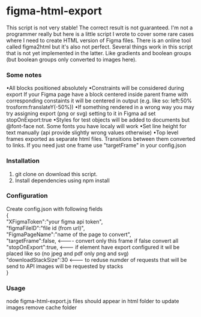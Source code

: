 # figma-html-export
This script is not very stable! The correct result is not guaranteed.
I'm not a programmer really but here is a little script I wrote to cover some rare cases where I need to create HTML version of
Figma files. There is an online tool called figma2html but it's also not perfect.
Several things work in this script that is not yet implemented in the latter.
Like gradients and boolean groups (but boolean groups only converted to images here).

### Some notes
•All blocks positioned absolutely
•Constraints will be considered during export If your Figma page have a block centered inside parent frame with corresponding constaints  it will be centered in output (e.g. like so: left:50% trosform:franslateY(-50%))
•If something rendered in a wrong way you may try assigning export (png or svg) setting to it in Figma ad set stopOnExport:true
•Styles for test objects will be added to documents but @font-face not. Some fonts you have localy will work
•Set line height for text manually (api provide slightly wrong values otherwise)
•Top level frames exported as separate html files. Transitions between them converted to links. If you need just one frame use "targetFrame" in your config.json

### Installation
1. git clone on download this script.  
2. Install dependencies using npm install
### Configuration
Create config.json with following fields  
{  
    "XFigmaToken":"your figma api token",  
    "figmaFileID":"file id (from url)",  
    "FigmaPageName":"name of the page to convert",  
    "targetFrame":false,  <---- convert only this frame if false convert all  
    "stopOnExport":true,  <--- if element have export configured it wil be placed like so (no jpeg and pdf only png and svg)  
    "downloadStackSize":30 <--- to reduse numder of requests that will be send to API images will be requested by stacks  
}  
### Usage
node figma-html-export.js
files should appear in html folder
to update images remove cache folder
